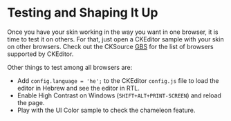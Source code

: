 <!--
Copyright (c) 2003-2016, CKSource - Frederico Knabben. All rights reserved.
For licensing, see LICENSE.md.
-->

# Testing and Shaping It Up

Once you have your skin working in the way you want in one browser, it is time to test it on others. For that, just open a CKEditor sample with your skin on other browsers. Check out the CKSource [GBS](#!/guide/dev_browsers) for the list of browsers supported by CKEditor.

Other things to test among all browsers are:

* Add `config.language = 'he';` to the CKEditor `config.js` file to load the editor in Hebrew and see the editor in RTL.
* Enable High Contrast on Windows (`SHIFT+ALT+PRINT-SCREEN`) and reload the page.
* Play with the UI Color sample to check the chameleon feature.
